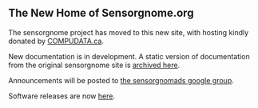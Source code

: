 ## The New Home of Sensorgnome.org

The sensorgnome project has moved to this new site, with hosting kindly donated by [COMPUDATA.ca](https://compudata.ca).

New documentation is in development.  A static version of documentation from the original sensorgnome
site is [archived here](https://archived.sensorgnome.org).

Announcements will be posted to [the sensorgnomads google group](https://groups.google.com/forum/#!forum/sensorgnomads).

Software releases are now [here](https://public.sensorgnome.org).

